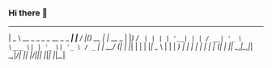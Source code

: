 ### Hi there 👋
 ____                            _       ____  _       _           
|  _ \ __ _ _   _ _ __ _   _ ___| |__   / ___|(_)_ __ | |__   __ _ 
| |_) / _` | | | | '__| | | / __| '_ \  \___ \| | '_ \| '_ \ / _` |
|  __/ (_| | |_| | |  | |_| \__ \ | | |  ___) | | | | | | | | (_| |
|_|   \__,_|\__,_|_|   \__,_|___/_| |_| |____/|_|_| |_|_| |_|\__,_|
                                                                   

<!--
**sinhapaurush/sinhapaurush** is a ✨ _special_ ✨ repository because its `README.md` (this file) appears on your GitHub profile.

Here are some ideas to get you started:

- 🔭 I’m currently working on ...
- 🌱 I’m currently learning ...
- 👯 I’m looking to collaborate on ...
- 🤔 I’m looking for help with ...
- 💬 Ask me about ...
- 📫 How to reach me: ...
- 😄 Pronouns: ...
- ⚡ Fun fact: ...
-->
